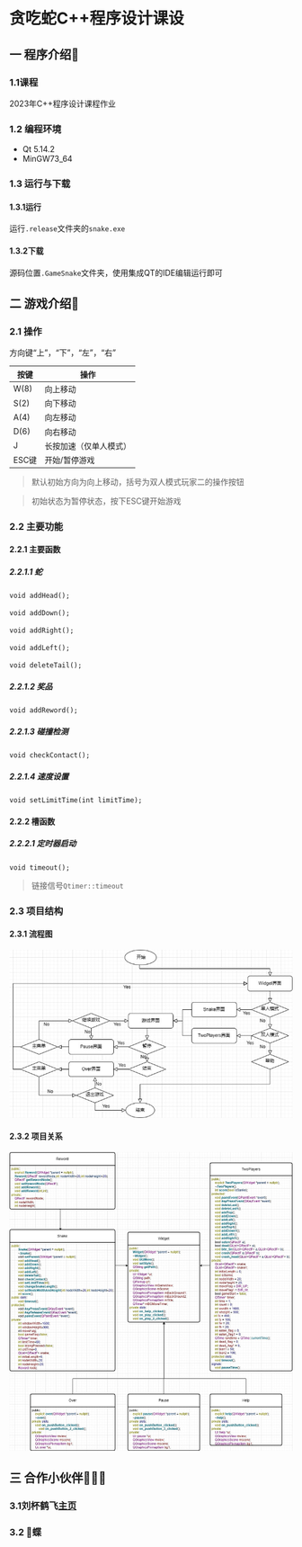 # 贪吃蛇C++程序设计课设

## 一 程序介绍🚩

### 1.1课程 

2023年C++程序设计课程作业

### 1.2 编程环境

- Qt 5.14.2
- MinGW73_64

### 1.3 运行与下载

#### 1.3.1运行

运行`.release`文件夹的`snake.exe`

#### 1.3.2下载

源码位置`.GameSnake`文件夹，使用集成QT的IDE编辑运行即可

## 二 游戏介绍🎉

### 2.1 操作

方向键“上”，“下”，“左”，“右”

| 按键  | 操作                   |
| ----- | ---------------------- |
| W(8)  | 向上移动               |
| S(2)  | 向下移动               |
| A(4)  | 向左移动               |
| D(6)  | 向右移动               |
| J     | 长按加速（仅单人模式） |
| ESC键 | 开始/暂停游戏          |

> 默认初始方向为向上移动，括号为双人模式玩家二的操作按钮

> 初始状态为暂停状态，按下ESC键开始游戏

### 2.2 主要功能

#### 2.2.1 主要函数

##### 2.2.1.1 蛇

`void addHead();`

`void addDown();`

`void addRight();`

`void addLeft();`

`void deleteTail();`

##### 2.2.1.2 奖品

`void addReword();`

##### 2.2.1.3 碰撞检测

`void checkContact();`

##### 2.2.1.4 速度设置

`void setLimitTime(int limitTime);`

#### 2.2.2 槽函数

##### 2.2.2.1 定时器启动

`void timeout();`

> 链接信号`Qtimer::timeout`

### 2.3 项目结构

#### 2.3.1 流程图

![avatar](Snake.jpg)
#### 2.3.2 项目关系
![avatar](Function.jpg)

## 三 合作小伙伴👨‍🤝‍🧑

### 3.1刘杯鹤飞[**主页**](https://github.com/liubeihefei) 

### 3.2 🐏蝶
